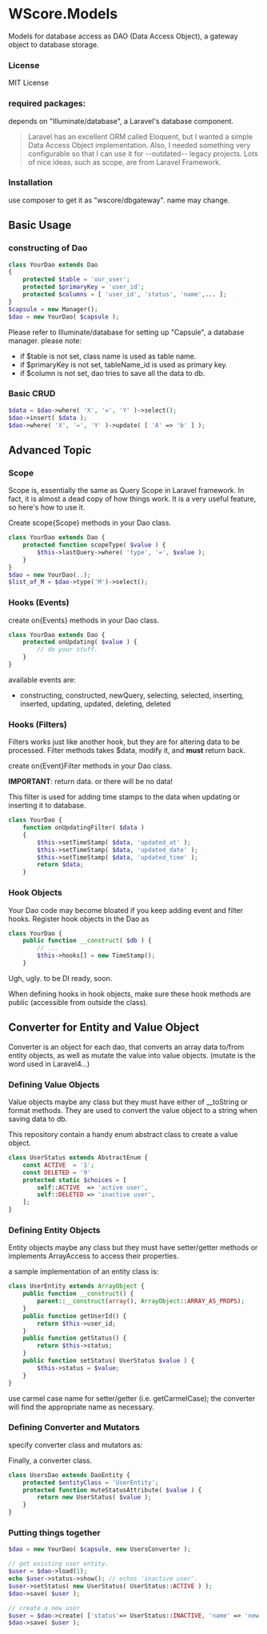 WScore.Models
================

Models for database access as DAO (Data Access Object), 
a gateway object to database storage. 

### License

MIT License

### required packages:

depends on "Illuminate/database", a Laravel's database component.

> Laravel has an excellent ORM called Eloquent, but
I wanted a simple Data Access Object implementation.
Also, I needed something very configurable so that I can
use it for --outdated-- legacy projects.
Lots of nice ideas, such as scope, are from Laravel Framework.


### Installation

use composer to get it as "wscore/dbgateway". name may change.


Basic Usage
-----------

### constructing of Dao

```php
class YourDao extends Dao
{
    protected $table = 'our_user';
    protected $primaryKey = 'user_id';
    protected $columns = [ 'user_id', 'status', 'name',... ];
}
$capsule = new Manager();
$dao = new YourDao( $capsule );
```

Please refer to Illuminate/database for setting up "Capsule",
a database manager. please note:

*   if $table is not set, class name is used as table name. 
*   if $primaryKey is not set, tableName_id is used as primary key.
*   if $column is not set, dao tries to save all the data to db.

### Basic CRUD

```php
$data = $dao->where( 'X', '=', 'Y' )->select();
$dao->insert( $data );
$dao->where( 'X', '=', 'Y' )->update( [ 'A' => 'b' ] );
```


Advanced Topic
--------------

### Scope

Scope is, essentially the same as Query Scope in Laravel framework.
In fact, it is almost a dead copy of how things work. It is a very
useful feature, so here's how to use it.

Create scope{Scope} methods in your Dao class.

```php
class YourDao extends Dao {
    protected function scopeType( $value ) {
        $this->lastQuery->where( 'type', '=', $value );
    }
}
$dao = new YourDao(..);
$list_of_M = $dao->type('M')->select();
```

### Hooks (Events)

create on{Events} methods in your Dao class.

```php
class YourDao extends Dao {
    protected onUpdating( $value ) {
        // do your stuff.
    }
}
```

available events are:

*   constructing, constructed, newQuery, selecting, selected,
    inserting, inserted, updating, updated, deleting, deleted


### Hooks (Filters)

Filters works just like another hook, but they are for altering
data to be processed. Filter methods takes $data, modify it, and
__must__ return back.

create on{Event}Filter methods in your Dao class.

__IMPORTANT__: return data. or there will be no data!

This filter is used for adding time stamps to the data when
updating or inserting it to database.

```php
class YourDao {
    function onUpdatingFilter( $data )
    {
        $this->setTimeStamp( $data, 'updated_at' );
        $this->setTimeStamp( $data, 'updated_date' );
        $this->setTimeStamp( $data, 'updated_time' );
        return $data;
    }
```


### Hook Objects

Your Dao code may become bloated if you keep adding
event and filter hooks. Register hook objects in the
Dao as

```php
class YourDao {
    public function __construct( $db ) {
        // ...
        $this->hooks[] = new TimeStamp();
    }
```

Ugh, ugly. to be DI ready, soon.

When defining hooks in hook objects, make sure these
hook methods are public (accessible from outside the
class).


Converter for Entity and Value Object
-------------------------------------

Converter is an object for each dao, that converts an array
data to/from entity objects, as well as mutate the value into
value objects. (mutate is the word used in Laravel4...)

### Defining Value Objects

Value objects maybe any class but they must have either of
\_\_toString or format methods. They are used to convert the
value object to a string when saving data to db.

This repository contain a handy enum abstract class to
create a value object.

```php
class UserStatus extends AbstractEnum {
    const ACTIVE  = '1';
    const DELETED = '9'
    protected static $choices = [
        self::ACTIVE  => 'active user',
        self::DELETED => 'inactive user',
    ];
}
```

### Defining Entity Objects

Entity objects maybe any class but they must have setter/getter
methods or implements ArrayAccess to access their properties.

a sample implementation of an entity class is:

```php
class UserEntity extends ArrayObject {
    public function __construct() {
        parent::__construct(array(), ArrayObject::ARRAY_AS_PROPS);
    }
    public function getUserId() {
        return $this->user_id;
    }
    public function getStatus() {
        return $this->status;
    }
    public function setStatus( UserStatus $value ) {
        $this->status = $value;
    }
}
```

use carmel case name for setter/getter (i.e. getCarmelCase);
the converter will find the appropriate name as necessary.


### Defining Converter and Mutators

specify converter class and mutators as:


Finally, a converter class.

```php
class UsersDao extends DaoEntity {
    protected $entityClass = 'UserEntity';
    protected function muteStatusAttribute( $value ) {
        return new UserStatus( $value );
    }
}
```

### Putting things together

```php
$dao = new YourDao( $capsule, new UsersConverter );

// get existing user entity. 
$user = $dao->load(1);
echo $user->status->show(); // echos 'inactive user'.
$user->setStatus( new UserStatus( UserStatus::ACTIVE ) );
$dao->save( $user );

// create a new user
$user = $dao->create( ['status'=> UserStatus::INACTIVE, 'name' => 'new user' ] );
$dao->save( $user );
```
